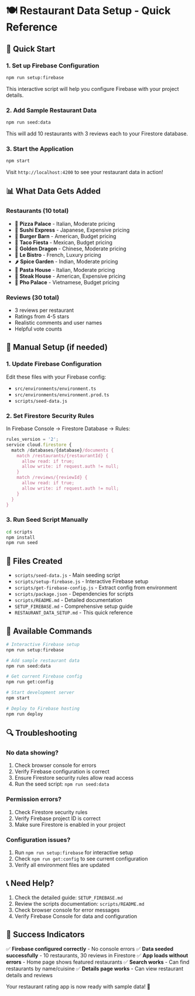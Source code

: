 # 🍽️ Restaurant Data Setup - Quick Reference

## 🚀 Quick Start

### 1. Set up Firebase Configuration
```bash
npm run setup:firebase
```
This interactive script will help you configure Firebase with your project details.

### 2. Add Sample Restaurant Data
```bash
npm run seed:data
```
This will add 10 restaurants with 3 reviews each to your Firestore database.

### 3. Start the Application
```bash
npm start
```
Visit `http://localhost:4200` to see your restaurant data in action!

## 📊 What Data Gets Added

### Restaurants (10 total)
- 🍕 **Pizza Palace** - Italian, Moderate pricing
- 🍣 **Sushi Express** - Japanese, Expensive pricing  
- 🍔 **Burger Barn** - American, Budget pricing
- 🌮 **Taco Fiesta** - Mexican, Budget pricing
- 🥢 **Golden Dragon** - Chinese, Moderate pricing
- 🍷 **Le Bistro** - French, Luxury pricing
- 🌶️ **Spice Garden** - Indian, Moderate pricing
- 🍝 **Pasta House** - Italian, Moderate pricing
- 🥩 **Steak House** - American, Expensive pricing
- 🍜 **Pho Palace** - Vietnamese, Budget pricing

### Reviews (30 total)
- 3 reviews per restaurant
- Ratings from 4-5 stars
- Realistic comments and user names
- Helpful vote counts

## 🔧 Manual Setup (if needed)

### 1. Update Firebase Configuration
Edit these files with your Firebase config:
- `src/environments/environment.ts`
- `src/environments/environment.prod.ts`
- `scripts/seed-data.js`

### 2. Set Firestore Security Rules
In Firebase Console → Firestore Database → Rules:
```javascript
rules_version = '2';
service cloud.firestore {
  match /databases/{database}/documents {
    match /restaurants/{restaurantId} {
      allow read: if true;
      allow write: if request.auth != null;
    }
    match /reviews/{reviewId} {
      allow read: if true;
      allow write: if request.auth != null;
    }
  }
}
```

### 3. Run Seed Script Manually
```bash
cd scripts
npm install
npm run seed
```

## 📁 Files Created

- `scripts/seed-data.js` - Main seeding script
- `scripts/setup-firebase.js` - Interactive Firebase setup
- `scripts/get-firebase-config.js` - Extract config from environment
- `scripts/package.json` - Dependencies for scripts
- `scripts/README.md` - Detailed documentation
- `SETUP_FIREBASE.md` - Comprehensive setup guide
- `RESTAURANT_DATA_SETUP.md` - This quick reference

## 🎯 Available Commands

```bash
# Interactive Firebase setup
npm run setup:firebase

# Add sample restaurant data
npm run seed:data

# Get current Firebase config
npm run get:config

# Start development server
npm start

# Deploy to Firebase hosting
npm run deploy
```

## 🔍 Troubleshooting

### No data showing?
1. Check browser console for errors
2. Verify Firebase configuration is correct
3. Ensure Firestore security rules allow read access
4. Run the seed script: `npm run seed:data`

### Permission errors?
1. Check Firestore security rules
2. Verify Firebase project ID is correct
3. Make sure Firestore is enabled in your project

### Configuration issues?
1. Run `npm run setup:firebase` for interactive setup
2. Check `npm run get:config` to see current configuration
3. Verify all environment files are updated

## 📞 Need Help?

1. Check the detailed guide: `SETUP_FIREBASE.md`
2. Review the scripts documentation: `scripts/README.md`
3. Check browser console for error messages
4. Verify Firebase Console for data and configuration

## 🎉 Success Indicators

✅ **Firebase configured correctly** - No console errors
✅ **Data seeded successfully** - 10 restaurants, 30 reviews in Firestore
✅ **App loads without errors** - Home page shows featured restaurants
✅ **Search works** - Can find restaurants by name/cuisine
✅ **Details page works** - Can view restaurant details and reviews

Your restaurant rating app is now ready with sample data! 🚀 